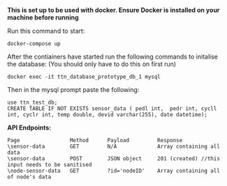 **This is set up to be used with docker. Ensure Docker is installed on your machine before running**

Run this command to start:
```
docker-compose up
```

After the contiainers have started run the following commands to initalise the database:
(You should only have to do this on first run)
```
docker exec -it ttn_database_prototype_db_1 mysql
```
Then in the mysql prompt paste the following:
```
use ttn_test_db;
CREATE TABLE IF NOT EXISTS sensor_data ( pedl int,  pedr int, cycll int, cyclr int, temp double, devid varchar(255), date datetime);
```

**API Endpoints:**
```
Page                Method      Payload         Response
\sensor-data        GET         N/A             Array containing all data
\sensor-data        POST        JSON object     201 (created) //this input needs to be sanitised
\node-sensor-data   GET         ?id='nodeID'    Array containing all of node's data
```